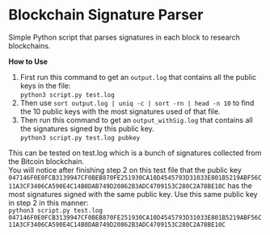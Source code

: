 # Blockchain Signature Parser
Simple Python script that parses signatures in each block to research blockchains. 

**How to Use**  
1. First run this command to get an ```output.log``` that contains all the public keys in the file:  
```python3 script.py test.log```  
2. Then use ```sort output.log | uniq -c | sort -rn | head -n 10``` to find the 10 public keys with the most signatures used of that file.  
3. Then run this command to get an ```output_withSig.log``` that contains all the signatures signed by this public key.  
```python3 script.py test.log pubkey```

This can be tested on test.log which is a bunch of signatures collected from the Bitcoin blockchain.  
You will notice after finishing step 2 on this test file that the public key ```047146F0E0FCB3139947CF0BEB870FE251930CA10D4545793D31033E801B5219ABF56C11A3CF3406CA590E4C14B0DAB749D20862B3ADC4709153C280C2A78BE10C``` has the most signatures signed with the same public key. Use this same public key in step 2 in this manner:  
```python3 script.py test.log 047146F0E0FCB3139947CF0BEB870FE251930CA10D4545793D31033E801B5219ABF56C11A3CF3406CA590E4C14B0DAB749D20862B3ADC4709153C280C2A78BE10C```
